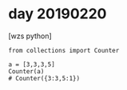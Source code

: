 # day 20190220

[wzs python]

```
from collections import Counter

a = [3,3,3,5]
Counter(a)
# Counter({3:3,5:1})
```



